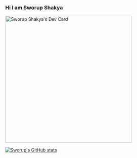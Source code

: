 ### Hi I am Sworup Shakya

<a href="https://app.daily.dev/sworup"><img src="https://api.daily.dev/devcards/6c5e83f893e74e50b7b14b89e23a9696.png?r=wi6" width="400" alt="Sworup Shakya's Dev Card"/></a>

[![Sworup's GitHub stats](https://github-readme-stats.vercel.app/api?username=sworup&show_icons=true&theme=radical&count_private=true&hide=stars&include_all_commits=true)](https://sworup.com.np)

